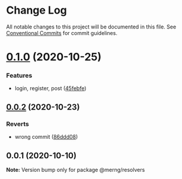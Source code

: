 # Change Log

All notable changes to this project will be documented in this file.
See [Conventional Commits](https://conventionalcommits.org) for commit guidelines.

# [0.1.0](https://github.com/AlexR0v/posts/compare/@merng/resolvers@0.0.2...@merng/resolvers@0.1.0) (2020-10-25)


### Features

* login, register, post ([45febfe](https://github.com/AlexR0v/posts/commit/45febfecf1c7e8eda9f2539811ed65530e1012f7))






## [0.0.2](https://github.com/AlexR0v/posts/compare/@merng/resolvers@0.0.1...@merng/resolvers@0.0.2) (2020-10-23)

### Reverts

- wrong commit ([86ddd08](https://github.com/AlexR0v/posts/commit/86ddd085c1af6172d5ff649a96893cf8c238e32a))

## 0.0.1 (2020-10-10)

**Note:** Version bump only for package @merng/resolvers
